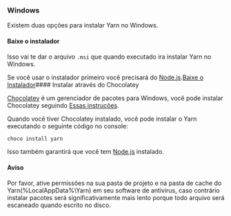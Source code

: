 ### Windows

Existem duas opções para instalar Yarn no Windows.

#### Baixe o instalador

Isso vai te dar o arquivo `.msi` que quando executado ira instalar Yarn no Windows.

Se você usar o instalador primeiro você precisará do [Node.js](https://nodejs.org/).<a class="btn btn-primary" href="/latest.msi">Baixe o Instalador</a>#### Instalar através do Chocolatey

[Chocolatey](https://chocolatey.org/) é um gerenciador de pacotes para Windows, você pode instalar Chocolatey seguindo [Essas instruções](https://chocolatey.org/install).

Quando você tiver Chocolatey instalado, você pode instalar o Yarn executando o seguinte código no console:

```sh
choco install yarn
```

Isso também garantirá que você tem [Node.js](https://nodejs.org/) instalado.

#### Aviso

Por favor, ative permissões na sua pasta de projeto e na pasta de cache do Yarn(%LocalAppData%\Yarn) em seu software de antivirus, caso contrário instalar pacotes será significativamente mais lento porque todo arquivo será escaneado quando escrito no disco.